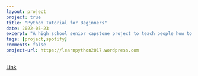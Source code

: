 ```yaml
---
layout: project
project: true
title: "Python Tutorial for Beginners"
date: 2022-05-23
excerpt: "A high school senior capstone project to teach people how to code in Python 2."
tags: [project,spotify]
comments: false
project-url: https://learnpython2017.wordpress.com
---
```

[Link](learnpython2017.wordpress.com)
